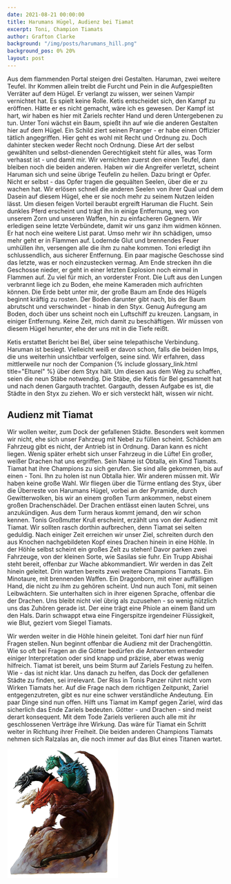 ```yaml
---
date: 2021-08-21 00:00:00
title: Harumans Hügel, Audienz bei Tiamat
excerpt: Toni, Champion Tiamats
author: Grafton Clarke
background: "/img/posts/harumans_hill.png"
background_pos: 0% 20%
layout: post
---
```


Aus dem flammenden Portal steigen drei Gestalten. Haruman, zwei weitere Teufel. Ihr Kommen allein treibt die Furcht und Pein in die Aufgespießten Verräter auf dem Hügel. Er verlangt zu wissen, wer seinen Vampir vernichtet hat. Es spielt keine Rolle. Ketis entscheidet sich, den Kampf zu eröffnen. Hätte er es nicht gemacht, wäre ich es gewesen. Der Kampf ist hart, wir haben es hier mit Zariels rechter Hand und deren Untergebenen zu tun. Unter Toni wächst ein Baum, spießt ihn auf wie die anderen Gestalten hier auf dem Hügel. Ein Schild ziert seinen Pranger - er habe einen Offizier tätlich angegriffen. Hier geht es wohl mit Recht und Ordnung zu. Doch dahinter stecken weder Recht noch Ordnung. Diese Art der selbst gewählten und selbst-dienenden Gerechtigkeit steht für alles, was Torm verhasst ist - und damit mir. Wir vernichten zuerst den einen Teufel, dann bleiben noch die beiden anderen. Haben wir die Angreifer verletzt, scheint Haruman sich und seine übrige Teufelin zu heilen. Dazu bringt er Opfer. Nicht er selbst - das Opfer tragen die gequälten Seelen, über die er zu wachen hat. Wir erlösen schnell die anderen Seelen von ihrer Qual und dem Dasein auf diesem Hügel, ehe er sie noch mehr zu seinem Nutzen leiden lässt. Um diesen feigen Vorteil beraubt ergreift Haruman die Flucht. Sein dunkles Pferd erscheint und trägt ihn in einige Entfernung, weg von unserem Zorn und unseren Waffen, hin zu einfacheren Gegnern. Wir erledigen seine letzte Verbündete, damit wir uns ganz ihm widmen können. Er hat noch eine weitere List parat. Umso mehr wir ihn schädigen, umso mehr geht er in Flammen auf. Lodernde Glut und brennendes Feuer umhüllen ihn, versengen alle die ihm zu nahe kommen. Toni erledigt ihn schlussendlich, aus sicherer Entfernung. Ein paar magische Geschosse sind das letzte, was er noch einzustecken vermag. Am Ende strecken ihn die Geschosse nieder, er geht in einer letzten Explosion noch einmal in Flammen auf. Zu viel für mich, an vorderster Front. Die Luft aus den Lungen verbrannt liege ich zu Boden, ehe meine Kameraden mich aufrichten können. Die Erde bebt unter mir, der große Baum am Ende des Hügels beginnt kräftig zu rosten. Der Boden darunter gibt nach, bis der Baum abrutscht und verschwindet - hinab in den Styx. Genug Aufregung am Boden, doch über uns scheint noch ein Luftschiff zu kreuzen. Langsam, in einiger Entfernung. Keine Zeit, mich damit zu beschäftigen. Wir müssen von diesem Hügel herunter, ehe der uns mit in die Tiefe reißt.

Ketis erstattet Bericht bei Bel, über seine telepathische Verbindung. Haruman ist besiegt. Vielleicht weiß er davon schon, falls die beiden Imps, die uns weiterhin unsichtbar verfolgen, seine sind. Wir erfahren, dass mittlerweile nur noch der Companion {% include glossary_link.html title="Elturel" %} über dem Styx hält. Um diesen aus dem Weg zu schaffen, seien die neun Stäbe notwendig. Die Stäbe, die Ketis für Bel gesammelt hat und nach denen Gargauth trachtet. Gargauth, dessen Aufgabe es ist, die Städte in den Styx zu ziehen. Wo er sich versteckt hält, wissen wir nicht.

## Audienz mit Tiamat

Wir wollen weiter, zum Dock der gefallenen Städte. Besonders weit kommen wir
nicht, ehe sich unser Fahrzeug mit Nebel zu füllen scheint. Schäden am Fahrzeug
gibt es nicht, der Antrieb ist in Ordnung. Daran kann es nicht liegen. Wenig
später erhebt sich unser Fahrzeug in die Lüfte! Ein großer, weißer Drachen hat
uns ergriffen. Sein Name ist Obtalla, ein Kind Tiamats. Tiamat hat ihre
Champions zu sich gerufen. Sie sind alle gekommen, bis auf einen - Toni. Ihn zu
holen ist nun Obtalla hier. Wir anderen müssen mit. Wir haben keine große Wahl.
Wir fliegen über die Türme entlang des Styx, über die Überreste von Harumans
Hügel, vorbei an der Pyramide, durch Gewitterwolken, bis wir an einem großen
Turm ankommen, nebst einem großen Drachenschädel. Der Drachen entlässt einen
lauten Schrei, uns anzukündigen. Aus dem Turm heraus kommt jemand, den wir schon
kennen. Tonis Großmutter Krull erscheint, erzählt uns von der Audienz mit
Tiamat. Wir sollten rasch dorthin aufbrechen, denn Tiamat sei selten geduldig.
Nach einiger Zeit erreichen wir unser Ziel, schreiten durch den aus Knochen
nachgebildeten Kopf eines Drachen hinein in eine Höhle. In der Höhle selbst
scheint ein großes Zelt zu stehen! Davor parken zwei Fahrzeuge, von der kleinen
Sorte, wie Sasilas sie fuhr. Ein Trupp Abishai steht bereit, offenbar zur Wache
abkommandiert. Wir werden in das Zelt hinein geleitet. Drin warten bereits zwei
weitere Champions Tiamats. Ein Minotaure, mit brennenden Waffen. Ein Dragonborn,
mit einer auffälligen Hand, die nicht zu ihm zu gehören scheint. Und nun auch
Toni, mit seinen Leibwächtern. Sie unterhalten sich in ihrer eigenen Sprache,
offenbar die der Drachen. Uns bleibt nicht viel übrig als zuzusehen - so wenig
nützlich uns das Zuhören gerade ist. Der eine trägt eine Phiole an einem Band um
den Hals. Darin schwappt etwa eine Fingerspitze irgendeiner Flüssigkeit, wie
Blut, geziert vom Siegel Tiamats.

Wir werden weiter in die Höhle hinein geleitet. Toni darf hier nun fünf Fragen
stellen. Nun beginnt offenbar die Audienz mit der Drachengöttin. Wie so oft bei
Fragen an die Götter bedürfen die Antworten entweder einiger Interpretation oder
sind knapp und präzise, aber etwas wenig hilfreich. Tiamat ist bereit, uns beim
Sturm auf Zariels Festung zu helfen. Wie - das ist nicht klar. Uns danach zu
helfen, das Dock der gefallenen Städte zu finden, sei irrelevant. Der Riss in
Tonis Panzer rührt nicht vom Wirken Tiamats her. Auf die Frage nach dem
richtigen Zeitpunkt, Zariel entgegenzutreten, gibt es nur eine schwer
verständliche Andeutung. Ein paar Dinge sind nun offen. Hilft uns Tiamat im
Kampf gegen Zariel, wird das sicherlich das Ende Zariels bedeuten. Götter - und
Drachen - sind meist derart konsequent. Mit dem Tode Zariels verlieren auch alle
mit ihr geschlossenen Verträge ihre Wirkung. Das wäre für Tiamat ein Schritt
weiter in Richtung ihrer Freiheit. Die beiden anderen Champions Tiamats nehmen
sich Ralzalas an, die noch immer auf das Blut eines Titanen wartet.

![Tiamat](/img/posts/tiamat.png)